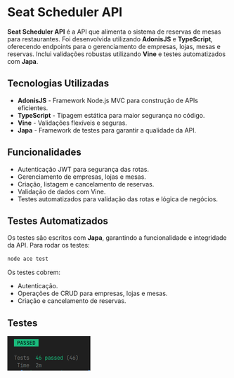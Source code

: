 # Seat Scheduler API

**Seat Scheduler API** é a API que alimenta o sistema de reservas de mesas para restaurantes. Foi desenvolvida utilizando **AdonisJS** e **TypeScript**, oferecendo endpoints para o gerenciamento de empresas, lojas, mesas e reservas. Inclui validações robustas utilizando **Vine** e testes automatizados com **Japa**.

## Tecnologias Utilizadas
- **AdonisJS** - Framework Node.js MVC para construção de APIs eficientes.
- **TypeScript** - Tipagem estática para maior segurança no código.
- **Vine** - Validações flexíveis e seguras.
- **Japa** - Framework de testes para garantir a qualidade da API.

## Funcionalidades
- Autenticação JWT para segurança das rotas.
- Gerenciamento de empresas, lojas e mesas.
- Criação, listagem e cancelamento de reservas.
- Validação de dados com Vine.
- Testes automatizados para validação das rotas e lógica de negócios.

## Testes Automatizados
Os testes são escritos com **Japa**, garantindo a funcionalidade e integridade da API. Para rodar os testes:

```bash
node ace test
```

Os testes cobrem:
- Autenticação.
- Operações de CRUD para empresas, lojas e mesas.
- Criação e cancelamento de reservas.

## Testes

![Tests](app/readme/tests.png)
